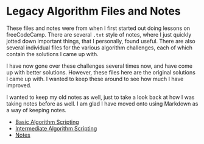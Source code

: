 # Legacy Algorithm Files and Notes

These files and notes were from when I first started out doing lessons on freeCodeCamp. There are several `.txt` style of notes, where I just quickly jotted down important things, that I personally, found useful. There are also several individual files for the various algorithm challenges, each of which contain the solutions I came up with. 

I have now gone over these challenges several times now, and have come up with better solutions. However, these files here are the original solutions I came up with. I wanted to keep these around to see how much I have improved.

I wanted to keep my old notes as well, just to take a look back at how I was taking notes before as well. I am glad I have moved onto using Markdown as a way of keeping notes.

- [Basic Algorithm Scripting](./Basic%20Algorithm%20Scripting/)
- [Intermediate Algorithm Scripting](./Intermediate%20Algorithm%20Scripting/)
- [Notes](./Notes/)
